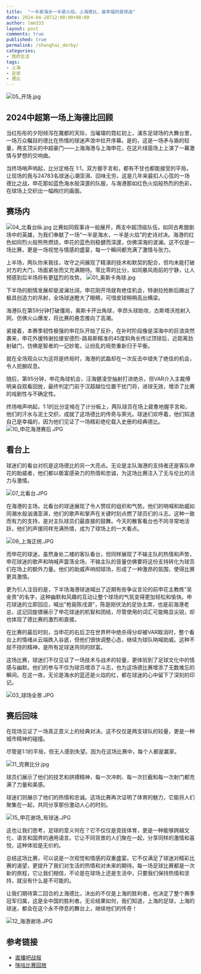 ```yaml
---
title:  "一半是海水一半是火焰，上海德比，最幸福的是球迷"
date: 2024-04-28T12:00:00+08:00
author: lmm333
layout: post
comments: true
published: true
permalink: /shanghai_derby/
categories:
- 我的生活
tags:
- 上海
- 足球
- 德比
---
```

![05_开场.jpg](../images/2024-04-28-shanghai_derby/05_开场.jpg)
## 2024中超第一场上海德比回顾

当红彤彤的夕阳倾泻在魔都的天际，当璀璨的霓虹初上，浦东足球场的大舞台里，一场万众瞩目的德比在热情的球迷声浪中拉开序幕。是的，这是一场矛与盾的较量，两支顶尖的中超豪门——上海海港与上海申花，在这片绿茵场上上演了一幕激情与梦想的交响曲。

当终场哨声响起，比分定格在 1:1，双方握手言和，都有不甘也都能接受的平局，让现场的我与24783名球迷心潮澎湃、回味无穷。这是几年来最扣人心弦的一场德比之战，申花那如蓝色海水般深邃的队服，与海港那如红色火焰般热烈的色彩，在球场上交织出一幅绚烂的画面。
<!--more-->

## 赛场内
![04_北看台纵.jpg](../images/2024-04-28-shanghai_derby/04_北看台纵.jpg)
比赛如同叙事诗一般展开，两支中超顶级队伍，如同古希腊剧场中的英雄，为我们奉献了一场“一半是海水，一半是火焰”的史诗对决。海港的红色如同烈火般熊熊燃烧，申花的蓝色则稳健而深邃，仿佛深海的波澜。这不仅是一场比赛，更是一场视觉与情感的盛宴，每一个瞬间都充满了激情与张力。

上半场，两队你来我往，攻守之间展现了精湛的技术和默契的配合，但均未能打破对方的大门，场面紧张而又充满期待。零比零的比分，如同暴风雨前的宁静，让人预感到后半场将有更猛烈的攻势。
![01_奥斯卡角球.jpg](../images/2024-04-28-shanghai_derby/01_奥斯卡角球.jpg)

下半场的剧情发展却是波澜壮阔，申花刚开场就有绝佳机会，特谢拉抢断后踢出了极具创造力的吊射，全场球迷瞪大了眼睛，可惜皮球稍稍高出横梁。

海港队在第59分钟打破僵局，奥斯卡开出角球，李昂头球助攻，古斯塔沃抢射入网，仿佛火山爆发，将比赛的悬念推向了高潮。

紧接着，本赛季韧性极强的申花队开始了反扑，在补时阶段像是深海中的巨浪突然袭来，申花外援特谢拉接安德烈-路易斯精准的45度斜角长传过顶球后，近距离劲射破门，仿佛是智者的一记妙笔，让纷乱的局势重新归于平衡。

就在全场观众以为这将是终局时，海港的武磊却在一次反击中错失了绝佳的机会，令人扼腕叹息。

随后，第95分钟，申花角球机会，汪海健凌空抽射打进绝杀，但VAR介入主裁傅明亲自观看回放，最终判定门前于汉超越位位置干扰门将，进球无效，增添了比赛的戏剧性与不确定性。

终场哨声响起，1:1的比分定格在了计分板上，两队球员在场上疲惫地握手言和，他们的汗水与泥土交织，成就了这场德比的传奇与荣光。球迷们欢呼着，他们知道自己是幸福的，因为他们见证了一场精彩绝伦载入史册的经典德比。
![10_申花海港赛后.JPG](../images/2024-04-28-shanghai_derby/10_申花海港赛后.JPG)

## 看台上

球迷们的看台对抗是这场德比的另一大亮点。无论是主队海港的支持者还是客队申花的助威者，他们都以极富感染力的热情和忠诚，为这场比赛注入了无与伦比的活力与激情。

![07_北看台.JPG](../images/2024-04-28-shanghai_derby/07_北看台.JPG)

在海港的主场，北看台的球迷展现了令人赞叹的组织和气势。他们的呐喊和助威如同潮水般汹涌澎湃，他们的歌声和掌声在关键时刻点燃了球员们的斗志。这种一致而有力的支持，是对主队球员们最直接的鼓舞。今天的散客看台也不同寻常地活跃，他们的声援同样充满热情，成为了球场上的一大看点。

![09_上海正统.JPG](../images/2024-04-28-shanghai_derby/09_上海正统.JPG)

而申花的球迷，虽然身处二楼的客队看台，但同样展现了不输主队的热情和声势，申花球迷的歌声和呐喊声震荡全场，不输主队的音量仿佛要将这份支持转化为球员们在场上的额外力量。他们的助威声响彻球场，形成了一种激昂的氛围，使得比赛更具激情。

更为引人注目的是，下半场海港球迷喊出了近期有些争议言论的前申花主教练"吴金贵"的名字，这种幽默和风趣的互动让整个球场的气氛变得更加轻松和愉快。申花球迷的立即回应，喊出"枪毙陈戌源"，陈是刚伏法的足协主席，也是前海港老总，这记回旋镖展示了申花球迷的机智和团结，尽管使用的词汇可能略显尖锐，却也体现了德比赛的激烈和直接。

在比赛的最后时刻，当申花的右后卫在世界杯中绝杀得分却被VAR取消时，整个看台上的情绪从云端跌入谷底，但他们很快调整心态，继续为球队呐喊助威。这种不屈不挠的精神，是所有足球迷共同的财富。

这场比赛，球迷们不仅见证了一场技术与战术的较量，更体验到了足球文化中的情感与幽默。他们的参与不仅为球员增添了斗志，也为这场德比赛增添了无数难忘的瞬间。在这一夜，无论是海水的蓝还是火焰的红，都在球迷的心中留下了深刻的印记。

![03_球场全景.JPG](../images/2024-04-28-shanghai_derby/03_球场全景.JPG)

## 赛后回味

在现场见证了一场真正意义上的经典对决。这不仅仅是两支球队的较量，更是一种城市精神的碰撞。

尽管是1:1的平局，但无人感到失望。因为在这场比赛中，每个人都是赢家。

![11_完赛比分.jpg](../images/2024-04-28-shanghai_derby/11_完赛比分.jpg)

球员们展示了他们的技艺和拼搏精神，每一次冲刺、每一次拦截和每一次射门都充满了力量和美感。

球迷们则展示了他们的热情和忠诚。这场比赛再次证明了体育的魅力，它能将人们聚集在一起，共同分享那份激动人心的时刻。

![15_申花谢场_有球迷.JPG](../images/2024-04-28-shanghai_derby/15_申花谢场_有球迷.JPG)

这也让我们思考，足球的意义何在？它不仅仅是竞技体育，更是一种能够跨越文化、语言和国界的通用语言。它让不同背景的人们聚在一起，分享同样的激情和喜悦，这种体验是无价的。

总结这场比赛，可以说是一次视觉和情感的双重盛宴。它不仅满足了球迷对精彩比赛的渴望，更提升了我们对生活的热情和对未来的期待。每一场足球比赛都是一次新的旅程，它让我们相信，不论是在球场上还是生活中，只要我们保持热情和坚持，就没有什么是不可能的。

让我们期待第二回合的上海德比，决出的不仅是上海的胜利者，也决定了整个赛季冠军归属，这是全中国的胜利者。无论结果如何，我们知道，上海的足球，上海的球迷，都会在这个永不停息的舞台上，继续他们的传奇！

![12_海港谢场.JPG](../images/2024-04-28-shanghai_derby/12_海港谢场.JPG)

## 参考链接

- [直播吧战报](https://news.zhibo8.com/zuqiu/2024-04-27/match1364179date2024vnative.htm)
- [咪咕比赛回放](https://www.miguvideo.com/p/live/120000497174)